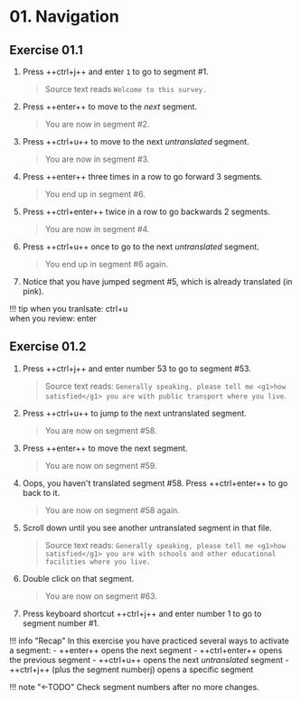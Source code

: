 # 01. Navigation
<!--
- Ctrl+U
- Enter / Ctrl+Enter
- Double click
- Ctrl+J
-->

## Exercise 01.1


<!--
NAVIGATION in first file???
to avoid directing the user to later in the project ...
-->

1. Press ++ctrl+j++ and enter `1` to go to segment #1.

   > Source text reads `Welcome to this survey.`

2. Press ++enter++ to move to the _next_ segment.

   > You are now in segment #2.
   <!-- > Source text reads `How is your economic situation?` -->

3. Press ++ctrl+u++ to move to the next _untranslated_ segment.

   > You are now in segment #3.
   <!-- Source text reads `Pretty good` -->

4. Press ++enter++ three times in a row to go forward 3 segments.

   > You end up in segment #6.
   <!-- > Source text reads `Pretty good` again -->

5. Press ++ctrl+enter++ twice in a row to go backwards 2 segments.

   > You are now in segment #4.
   <!-- > Source text reads `Pretty bad` -->

6. Press ++ctrl+u++ once to go to the next _untranslated_ segment.

   > You end up in segment #6 again.
   <!-- > Source text reads `Pretty good` again -->

7. Notice that you have jumped segment #5, which is already translated (in pink).

!!! tip
    when you tranlsate: ctrl+u  
    when you review: enter

<!--
adri's exercise: more practice
remove if unnecessary, check with adri
-->





## Exercise 01.2

<!---Check segment numbers!!-->
<!-- @demo about navigation: explain color green = active segment -->
<!-- @todo (AM): add notice green color to exercise -->

1. Press ++ctrl+j++ and enter number 53 to go to segment #53.

   > Source text reads: `Generally speaking, please tell me <g1>how satisfied</g1> you are with public transport where you live`.

2. Press ++ctrl+u++ to jump to the next untranslated segment.

   > You are now on segment #58.

3. Press ++enter++ to move the next segment.

   > You are now on segment #59.

4. Oops, you haven't translated segment #58. Press ++ctrl+enter++ to go back to it.

   > You are now on segment #58 again.

5. Scroll down until you see another untranslated segment in that file.

   > Source text reads: `Generally speaking, please tell me <g1>how satisfied</g1> you are with schools and other educational facilities where you live.`

6. Double click on that segment.

   > You are now on segment #63.

7. Press keyboard shortcut ++ctrl+j++ and enter number 1 to go to segment number #1.


!!! info "Recap"
    In this exercise you have practiced several ways to activate a segment:
    - ++enter++ opens the next segment
    - ++ctrl+enter++ opens the previous segment
    - ++ctrl+u++ opens the next _untranslated_ segment
    - ++ctrl+j++ (plus the segment numberj) opens a specific segment


!!! note "←TODO"
    Check segment numbers after no more changes.